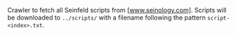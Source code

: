 
Crawler to fetch all Seinfeld scripts from [www.seinology.com]. Scripts will be downloaded to `../scripts/`
with a filename following the pattern `script-<index>.txt`.
